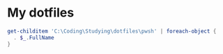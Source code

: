# My dotfiles

```powershell
get-childitem 'C:\Coding\Studying\dotfiles\pwsh' | foreach-object { 
  . $_.FullName 
}
```